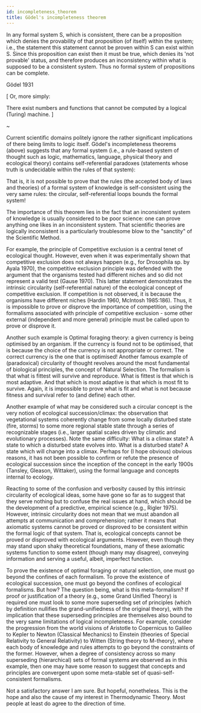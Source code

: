 ```yaml
---
id: incompleteness_theorem
title: Gödel's incompleteness theorem
---
```


In any formal system S, which is consistent, there can be a proposition which denies the provability of that proposition (of itself) within the system; i.e., the statement this statement cannot be proven within S can exist within S. Since this proposition can exist then it must be true, which denies its 'not provable' status, and therefore produces an inconsistency within what is supposed to be a consistent system. Thus no formal system of propositions can be complete. 

Gödel 1931

[ Or, more simply:

There exist numbers and functions that cannot be computed by a logical (Turing) machine. ]

~

Current scientific domains politely ignore the rather significant implications of there being limits to logic itself. Gödel's incompleteness theorems (above) suggests that any formal system (i.e., a rule-based system of thought such as logic, mathematics, language, physical theory and ecological theory) contains self-referential paradoxes (statements whose truth is undecidable within the rules of that system):

That is, it is not possible to prove that the rules (the accepted body of laws and theories) of a formal system of knowledge is self-consistent using the very same rules: the circular, self-referential loops bounds the formal system!

The importance of this theorem lies in the fact that an inconsistent system of knowledge is usually considered to be poor science: one can prove anything one likes in an inconsistent system. That scientific theories are logically inconsistent is a particularly troublesome blow to the "sanctity" of the Scientific Method.

For example, the principle of Competitive exclusion is a central tenet of ecological thought. However, even when it was experimentally shown that competitive exclusion does not always happen (e.g., for Drosophila sp. by Ayala 1970), the competitive exclusion principle was defended with the argument that the organisms tested had different niches and so did not represent a valid test (Gause 1970). This latter statement demonstrates the intrinsic circularity (self-referential nature) of the ecological concept of competitive exclusion. If competition is not observed, it is because the organisms have different niches (Hardin 1960, McIntosh 1985:186). Thus, it is impossible to prove or disprove the importance of competition, using the formalisms associated with principle of competitive exclusion - some other external (independent and more general) principle must be called upon to prove or disprove it.

Another such example is Optimal foraging theory: a given currency is being optimised by an organism. If the currency is found not to be optimised, that is because the choice of the currency is not appropriate or correct. The correct currency is the one that is optimised! Another famous example of (paradoxical) circularity of thought revolves around the most fundamental of biological principles, the concept of Natural Selection. The formalism is that what is fittest will survive and reproduce. What is fittest is that which is most adaptive. And that which is most adaptive is that which is most fit to survive. Again, it is impossible to prove what is fit and what is not because fitness and survival refer to (and define) each other.

Another example of what may be considered such a circular concept is the very notion of ecological succession/climax: the observation that vegetational systems coherently change from some locally disturbed state (fire, storms) to some more regional stable state through a series of recognizable stages (i.e., larger spatial scales driven by climatic and evolutionary processes). Note the same difficulty: What is a climax state? A state to which a disturbed state evolves into. What is a disturbed state? A state which will change into a climax. Perhaps for (I hope obvious) obvious reasons, it has not been possible to confirm or refute the presence of ecological succession since the inception of the concept in the early 1900s (Tansley, Gleason, Wittaker), using the formal language and concepts internal to ecology.

Reacting to some of the confusion and verbosity caused by this intrinsic circularity of ecological ideas, some have gone so far as to suggest that they serve nothing but to confuse the real issues at hand, which should be the development of a predictive, empirical science (e.g., Rigler 1975). However, intrinsic circularity does not mean that we must abandon all attempts at communication and comprehension; rather it means that axiomatic systems cannot be proved or disproved to be consistent within the formal logic of that system. That is, ecological concepts cannot be proved or disproved with ecological arguments. However, even though they may stand upon shaky theoretical foundations, many of these axiomatic systems function to some extent (though many may disagree), conveying information and serving a useful, albeit, imperfect function.

To prove the existence of optimal foraging or natural selection, one must go beyond the confines of each formalism. To prove the existence of ecological succession, one must go beyond the confines of ecological formalisms. But how? The question being, what is this meta-formalism? If proof or justification of a theory (e.g., some Grand Unified Theory) is required one must look to some more superseding set of principles (which by definition nullifies the grand-unifiedness of the original theory), with the implication that these superseding principles are themselves also bound to the very same limitations of logical incompleteness. For example, consider the progression from the world visions of Aristotle to Copernicus to Galileo to Kepler to Newton (Classical Mechanics) to Einstein (theories of Special Relativity to General Relativity) to Witten (String theory to M-theory), where each body of knowledge and rules attempts to go beyond the constraints of the former. However, when a degree of consistency across so many superseding (hierarchical) sets of formal systems are observed as in this example, then one may have some reason to suggest that concepts and principles are convergent upon some meta-stable set of quasi-self-consistent formalisms. 

Not a satisfactory answer I am sure. But hopeful, nonetheless. This is the hope and also the cause of my interest in Thermodynamic Theory. Most people at least do agree to the direction of time.

